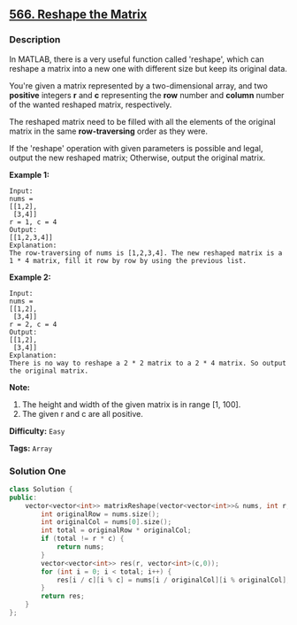 ## [566. Reshape the Matrix](https://leetcode.com/problems/reshape-the-matrix/#/description)

### Description

In MATLAB, there is a very useful function called 'reshape', which can reshape a matrix into a new one with different size but keep its original data.

You're given a matrix represented by a two-dimensional array, and two **positive** integers **r** and **c** representing the **row** number and **column** number of the wanted reshaped matrix, respectively.

The reshaped matrix need to be filled with all the elements of the original matrix in the same **row-traversing** order as they were.

If the 'reshape' operation with given parameters is possible and legal, output the new reshaped matrix; Otherwise, output the original matrix.

**Example 1:**

```
Input:
nums =
[[1,2],
 [3,4]]
r = 1, c = 4
Output:
[[1,2,3,4]]
Explanation:
The row-traversing of nums is [1,2,3,4]. The new reshaped matrix is a 1 * 4 matrix, fill it row by row by using the previous list.

```

**Example 2:**

```
Input:
nums =
[[1,2],
 [3,4]]
r = 2, c = 4
Output:
[[1,2],
 [3,4]]
Explanation:
There is no way to reshape a 2 * 2 matrix to a 2 * 4 matrix. So output the original matrix.

```

**Note:**

1. The height and width of the given matrix is in range [1, 100].
2. The given r and c are all positive.

**Difficulty:** `Easy`

**Tags:** `Array`

### Solution One

```c++
class Solution {
public:
    vector<vector<int>> matrixReshape(vector<vector<int>>& nums, int r, int c) {
        int originalRow = nums.size();
        int originalCol = nums[0].size();
        int total = originalRow * originalCol;
        if (total != r * c) {
            return nums;
        }
        vector<vector<int>> res(r, vector<int>(c,0));
        for (int i = 0; i < total; i++) {
            res[i / c][i % c] = nums[i / originalCol][i % originalCol];
        }
        return res;
    }
};
```
